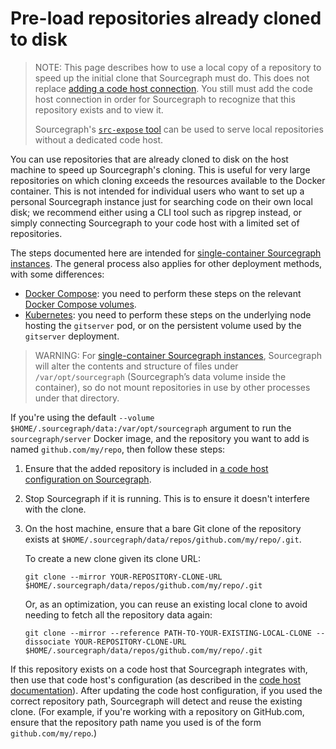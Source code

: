 # Pre-load repositories already cloned to disk

> NOTE: This page describes how to use a local copy of a repository to speed up the initial clone that Sourcegraph must do. This does not replace [adding a code host connection](add.md). You still must add the code host connection in order for Sourcegraph to recognize that this repository exists and to view it.
>
>Sourcegraph's [`src-expose` tool](../external_service/non-git.md) can be used to serve local repositories without a dedicated code host.

You can use repositories that are already cloned to disk on the host machine to speed up Sourcegraph's cloning. This is useful for very large repositories on which cloning exceeds the resources available to the Docker container. This is not intended for individual users who want to set up a personal Sourcegraph instance just for searching code on their own local disk; we recommend either using a CLI tool such as ripgrep instead, or simply connecting Sourcegraph to your code host with a limited set of repositories.

The steps documented here are intended for [single-container Sourcegraph instances](../deploy/docker-single-container/index.md). The general process also applies for other deployment methods, with some differences:

- [Docker Compose](../deploy/docker-compose/index.md): you need to perform these steps on the relevant [Docker Compose volumes](../deploy/docker-compose/index.md#manage-storage).
- [Kubernetes](../deploy/kubernetes/index.md): you need to perform these steps on the underlying node hosting the `gitserver` pod, or on the persistent volume used by the `gitserver` deployment.

> WARNING: For [single-container Sourcegraph instances](../deploy/docker/index.md), Sourcegraph will alter the contents and structure of files under `/var/opt/sourcegraph` (Sourcegraph’s data volume inside the container), so do not mount repositories in use by other processes under that directory.

If you're using the default `--volume $HOME/.sourcegraph/data:/var/opt/sourcegraph` argument to run the `sourcegraph/server` Docker image, and the repository you want to add is named `github.com/my/repo`, then follow these steps:

1.  Ensure that the added repository is included in [a code host configuration on Sourcegraph](../external_service/index.md).

2.  Stop Sourcegraph if it is running. This is to ensure it doesn't interfere with the clone.

3.  On the host machine, ensure that a bare Git clone of the repository exists at `$HOME/.sourcegraph/data/repos/github.com/my/repo/.git`.

    To create a new clone given its clone URL:

    ```
    git clone --mirror YOUR-REPOSITORY-CLONE-URL $HOME/.sourcegraph/data/repos/github.com/my/repo/.git
    ```

    Or, as an optimization, you can reuse an existing local clone to avoid needing to fetch all the repository data again:

    ```
    git clone --mirror --reference PATH-TO-YOUR-EXISTING-LOCAL-CLONE --dissociate YOUR-REPOSITORY-CLONE-URL $HOME/.sourcegraph/data/repos/github.com/my/repo/.git
    ```

If this repository exists on a code host that Sourcegraph integrates with, then use that code host's configuration (as described in the [code host documentation](../external_service/index.md)). After updating the code host configuration, if you used the correct repository path, Sourcegraph will detect and reuse the existing clone. (For example, if you're working with a repository on GitHub.com, ensure that the repository path name you used is of the form `github.com/my/repo`.)

